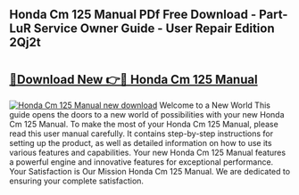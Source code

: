 ## Honda Cm 125 Manual PDf Free Download - Part-LuR Service Owner Guide - User Repair Edition 2Qj2t

# <h2><a href="http://cf12928.oget.top/?id=Honda+Cm+125+Manual">🔗Download New 👉🔴 Honda Cm 125 Manual</a></h2>

[![Honda Cm 125 Manual new download](https://i.imgur.com/5g1atiW.png)](http://cf12928.oget.top/?id=Honda+Cm+125+Manual)
Welcome to a New World This guide opens the doors to a new world of possibilities with your new Honda Cm 125 Manual. To make the most of your Honda Cm 125 Manual, please read this user manual carefully. It contains step-by-step instructions for setting up the product, as well as detailed information on how to use its various features and capabilities. Your new Honda Cm 125 Manual features a powerful engine and innovative features for exceptional performance. Your Satisfaction is Our Mission Honda Cm 125 Manual. We are dedicated to ensuring your complete satisfaction.

